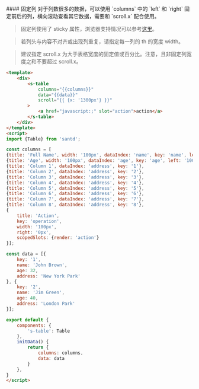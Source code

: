<text lang="cn">
#### 固定列
对于列数很多的数据，可以使用 `columns` 中的 `left` 和 `right` 固定前后的列，横向滚动查看其它数据，需要和 `scroll.x` 配合使用。

> 固定列使用了 sticky 属性，浏览器支持情况可以参考[这里](https://caniuse.com/#feat=css-sticky)。

> 若列头与内容不对齐或出现列重复，请指定每一列的 th 的宽度 width。

> 建议指定 scroll.x 为大于表格宽度的固定值或百分比。注意，且非固定列宽度之和不要超过 scroll.x。

</text>

```html
<template>
    <div>
        <s-table
            columns="{{columns}}"
            data="{{data}}"
            scroll="{{ {x: '1300px'} }}"
        >
            <a href="javascript:;" slot="action">action</a>
        </s-table>
    </div>
</template>
<script>
import {Table} from 'santd';

const columns = [
{title: 'Full Name', width: '100px', dataIndex: 'name', key: 'name', left: '0px'},
{title: 'Age', width: '100px', dataIndex: 'age', key: 'age', left: '100px'},
{title: 'Column 1', dataIndex: 'address', key: '1'},
{title: 'Column 2', dataIndex: 'address', key: '2'},
{title: 'Column 3', dataIndex: 'address', key: '3'},
{title: 'Column 4', dataIndex: 'address', key: '4'},
{title: 'Column 5', dataIndex: 'address', key: '5'},
{title: 'Column 6', dataIndex: 'address', key: '6'},
{title: 'Column 7', dataIndex: 'address', key: '7'},
{title: 'Column 8', dataIndex: 'address', key: '8'},
{
    title: 'Action',
    key: 'operation',
    width: '100px',
    right: '0px',
    scopedSlots: {render: 'action'}
}];

const data = [{
    key: '1',
    name: 'John Brown',
    age: 32,
    address: 'New York Park'
}, {
    key: '2',
    name: 'Jim Green',
    age: 40,
    address: 'London Park'
}];

export default {
    components: {
        's-table': Table
    },
    initData() {
        return {
            columns: columns,
            data: data
        }
    },
}
</script>
```
